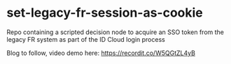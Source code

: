 # set-legacy-fr-session-as-cookie
Repo containing a scripted decision node to acquire an SSO token from the legacy FR system as part of the ID Cloud login process

Blog to follow, video demo here: https://recordit.co/W5QGtZL4yB
